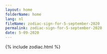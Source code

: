 ```yaml
---
layout: home
folderName: home
lang: nl
fileName: zodiac-sign-for-5-september-2020
permalink: zodiac-sign-for-5-september-2020
date: 5-09-2020
---
```

{% include zodiac.html %}
